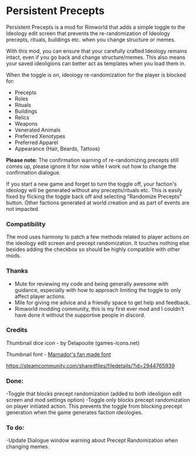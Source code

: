 # Persistent Precepts
Persistent Precepts is a mod for Rimworld that adds a simple toggle to the Ideology edit screen that prevents the re-randomization of Ideology precepts, rituals, buildings etc. when you change structure or memes.

With this mod, you can ensure that your carefully crafted Ideology remains intact, even if you go back and change structure/memes. This also means your saved ideoligions can better act as templates when you load them in.

When the toggle is on, ideology re-randomization for the player is blocked for:
- Precepts
- Roles
-	Rituals
- Buildings
- Relics
-	Weapons
-	Venerated Animals
-	Preferred Xenotypes
-	Preferred Apparel
-	Appearance (Hair, Beards, Tattoos)

**Please note:** The confirmation warning of re-randomizing precepts still comes up, please ignore it for now while I work out how to change the confirmation dialogue. 

If you start a new game and forget to turn the toggle off, your faction's ideology will be generated without any precepts/rituals etc. This is easily fixed by flicking the toggle back off and selecting "Randomize Precepts" button. Other factions generated at world creation and as part of events are not impacted.

### Compatibility
The mod uses harmony to patch a few methods related to player actions on the ideology edit screen and precept randomization. It touches nothing else besides adding the checkbox so should be highly compatible with other mods.

### Thanks
- Mute for reviewing my code and being generally awesome with guidance, especially with how to approach limiting the toggle to only affect player actions.
- Mile for giving me advice and a friendly space to get help and feedback.
- Rimworld modding community, this is my first ever mod and I couldn't have done it without the supportive people in discord.

### Credits
Thumbnail dice icon - by Delapouite (games-icons.net)

Thumbnail font - [Marnador's fan made font](https://ludeon.com/forums/index.php?topic=11022.0)

https://steamcommunity.com/sharedfiles/filedetails/?id=2944765939
  
 ### Done:
-Toggle that blocks precept randomization (added to both ideoligion edit screen and mod settings option)
-Toggle only blocks precept randomization on player initiated action. This prevents the toggle from blocking precept generation when the game generates faction ideologies.

### To do:
-Update Dialogue window warning about Precept Randomization when changing memes.
